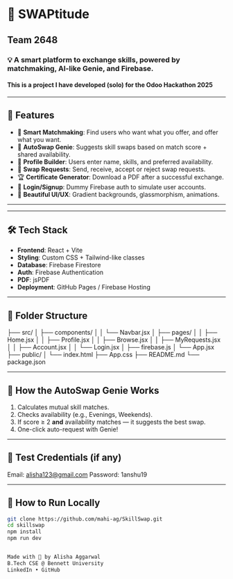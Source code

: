 # 🔁 SWAPtitude

## Team 2648
### 💡 A smart platform to exchange skills, powered by matchmaking, AI-like Genie, and Firebase.
#### This is a project I have developed (solo) for the Odoo Hackathon 2025

---

## 🚀 Features

- 🧠 **Smart Matchmaking**: Find users who want what you offer, and offer what you want.
- 🤖 **AutoSwap Genie**: Suggests skill swaps based on match score + shared availability.
- 💾 **Profile Builder**: Users enter name, skills, and preferred availability.
- 📩 **Swap Requests**: Send, receive, accept or reject swap requests.
- 🏆 **Certificate Generator**: Download a PDF after a successful exchange.
- 🔐 **Login/Signup**: Dummy Firebase auth to simulate user accounts.
- 🌈 **Beautiful UI/UX**: Gradient backgrounds, glassmorphism, animations.

---


---

## 🛠️ Tech Stack

- **Frontend**: React + Vite
- **Styling**: Custom CSS + Tailwind-like classes
- **Database**: Firebase Firestore
- **Auth**: Firebase Authentication
- **PDF**: jsPDF
- **Deployment**: GitHub Pages / Firebase Hosting

---

## 📁 Folder Structure

├── src/
│ ├── components/
│ │ └── Navbar.jsx
│ ├── pages/
│ │ ├── Home.jsx
│ │ ├── Profile.jsx
│ │ ├── Browse.jsx
│ │ ├── MyRequests.jsx
│ │ ├── Account.jsx
│ │ └── Login.jsx
│ ├── firebase.js
│ └── App.jsx
├── public/
│ └── index.html
├── App.css
├── README.md
└── package.json



---

## 🧞 How the AutoSwap Genie Works

1. Calculates mutual skill matches.
2. Checks availability (e.g., Evenings, Weekends).
3. If score ≥ 2 **and** availability matches — it suggests the best swap.
4. One-click auto-request with Genie!

---

## 🧪 Test Credentials (if any)
Email: alisha123@gmail.com
Password: 1anshu19


---

## 🔧 How to Run Locally

```bash
git clone https://github.com/mahi-ag/SkillSwap.git
cd skillswap
npm install
npm run dev


Made with 💜 by Alisha Aggarwal
B.Tech CSE @ Bennett University
LinkedIn • GitHub

